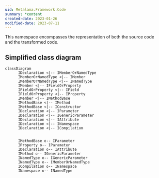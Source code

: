 ```yaml
---
uid: Metalama.Framework.Code
summary: *content
created-date: 2023-01-26
modified-date: 2023-07-11
---
```

This namespace encompasses the representation of both the source code and the transformed code.

## Simplified class diagram

```mermaid
classDiagram
      IDeclaration <|-- IMemberOrNamedType
      IMemberOrNamedType <|-- IMember
      IMemberOrNamedType <|-- INamedType
      IMember <|-- IFieldOrProperty
      IFieldOrProperty <|-- IField
      IFieldOrProperty <|-- IProperty
      IMember <|-- IMethodBase
      IMethodBase <|-- IMethod
      IMethodBase <|-- IConstructor
      IDeclaration <|-- IParameter
      IDeclaration <|-- IGenericParameter
      IDeclaration <|-- IAttribute
      IDeclaration <|-- INamespace
      IDeclaration <|-- ICompilation


      IMethodBase o-- IParameter
      IProperty o-- IParameter
      IDeclaration o-- IAttribute
      IMethod o-- IGenericParameter
      INamedType o-- IGenericParameter
      INamedType o-- IMemberOrNamedType
      ICompilation o-- INamespace
      INamespace o-- INamedType
```


